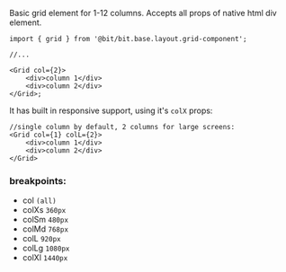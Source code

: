 Basic grid element for 1-12 columns.
Accepts all props of native html div element.

```tsx
import { grid } from '@bit/bit.base.layout.grid-component';

//...

<Grid col={2}>
	<div>column 1</div>
	<div>column 2</div>
</Grid>;
```

It has built in responsive support, using it's `colX` props:

```tsx
//single column by default, 2 columns for large screens:
<Grid col={1} colL={2}>
	<div>column 1</div>
	<div>column 2</div>
</Grid>
```

### breakpoints:

-   col `(all)`
-   colXs `360px`
-   colSm `480px`
-   colMd `768px`
-   colL `920px`
-   colLg `1080px`
-   colXl `1440px`
